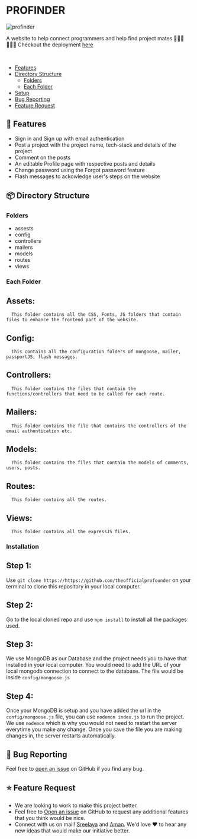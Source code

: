 <p>
    <h1>PROFINDER</h1>
</p>

![profinder](https://user-images.githubusercontent.com/94105990/145556852-0492521e-6752-468a-9191-ea04ff793284.png)

<p>
    A website to help connect programmers and help find project mates 🧑🏻‍💻👩🏻‍💻 Checkout the deployment <a href="https://profinder-app.herokuapp.com/users/sign-in">here </a>
</p>
<br>

- [Features](#features)
- [Directory Structure](#directory)
  - [Folders](#fold)
  - [Each Folder](#eachFold)
- [Setup](#setup)
- [Bug Reporting](#bug)
- [Feature Request](#feature-request)


<a id="features"></a>

## 🚀 Features

- Sign in and Sign up with email authentication
- Post a project with the project name, tech-stack and details of the project
- Comment on the posts
- An editable Profile page with respective posts and details
- Change password using the Forgot password feature
- Flash messages to ackowledge user's steps on the website


<a id="directory"></a>
## 📦 Directory Structure

<a id="fold"></a>
### Folders

 - assests
 - config
 - controllers
 - mailers
 - models
 - routes
 - views

<a id="eachFold"></a>
### Each Folder

 ## Assets:
 
      This folder contains all the CSS, Fonts, JS folders that contain files to enhance the frontend part of the website.
      
 ## Config:
 
      This contains all the configuration folders of mongoose, mailer, passportJS, flash messages.
      
 ## Controllers:
 
      This folder contains the files that contain the functions/controllers that need to be called for each route.
    
 ## Mailers:
 
      This folder contains the file that contains the controllers of the email authentication etc. 
      
 ## Models:
 
      This folder contains the files that contain the models of comments, users, posts.
 
 ## Routes:
 
      This folder contains all the routes.
 
 ## Views:
 
      This folder contains all the expressJS files. 

<a id="setup"></a>
### Installation

  ## Step 1:
  
  Use `git clone https://https://github.com/theofficialprofounder` on your terminal to clone this repository in your local computer.
  
  ## Step 2:
    
  Go to the local cloned repo and use `npm install` to install all the packages used.  
  
  ## Step 3:
  
  We use MongoDB as our Database and the project needs you to have that installed in your local computer. You would need to add the URL of your local mongodb connection to connect to the database. The file would be inside `config/mongoose.js`
  
  ## Step 4:
  
  Once your MongoDB is setup and you have added the url in the `config/mongoose.js` file, you can use `nodemon index.js` to run the project. We use `nodemon` which is why you would not need to restart the server everytime you make any change. Once you save the file you are making changes in, the server restarts automatically.

<a id="bug"></a>
## 🐛 Bug Reporting

Feel free to [open an issue](https://github.com/theofficialprofounder/Profinder/issues) on GitHub if you find any bug.

<a id="feature-request"></a>

## ⭐ Feature Request

- We are looking to work to make this project better.
- Feel free to [Open an issue](https://github.com/theofficialprofounder/Profinder/issues) on GitHub to request any additional features that you think would be nice. 
- Connect with us on mail! [Sreelaya](mailto:sreelayavuyyuru@gmail.com) and [Aman](mailto:aman.amanjolly@gmail.com). We'd love ❤️️ to hear any new ideas that would make our initiative better.
